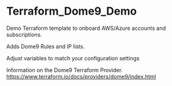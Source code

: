 # Terraform_Dome9_Demo

Demo Terraform template to onboard AWS/Azure accounts and subscriptions.

Adds Dome9 Rules and IP lists.

Adjust variables to match your configuration settings

Information on the Dome9 Terraform Provider.
https://www.terraform.io/docs/providers/dome9/index.html
